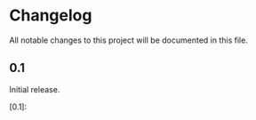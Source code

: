 # Changelog

All notable changes to this project will be documented in this file.

## 0.1

Initial release.

[0.1]:
